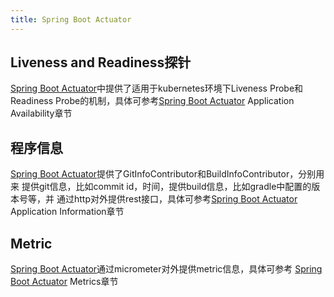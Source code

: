 ```yaml
---
title: Spring Boot Actuator
---
```


## Liveness and Readiness探针
[Spring Boot Actuator][]中提供了适用于kubernetes环境下Liveness Probe和
Readiness Probe的机制，具体可参考[Spring Boot Actuator][] Application Availability章节

## 程序信息
[Spring Boot Actuator][]提供了GitInfoContributor和BuildInfoContributor，分别用来
提供git信息，比如commit id，时间，提供build信息，比如gradle中配置的版本号等，并
通过http对外提供rest接口，具体可参考[Spring Boot Actuator][] Application Information章节

## Metric
[Spring Boot Actuator][]通过micrometer对外提供metric信息，具体可参考
[Spring Boot Actuator][] Metrics章节

[Spring Boot Actuator]: https://docs.spring.io/spring-boot/docs/current/reference/htmlsingle/#production-ready
